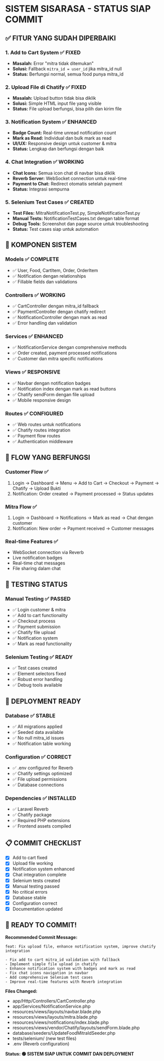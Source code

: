 # SISTEM SISARASA - STATUS SIAP COMMIT

## ✅ FITUR YANG SUDAH DIPERBAIKI

### 1. **Add to Cart System** ✅ FIXED
- **Masalah:** Error "mitra tidak ditemukan" 
- **Solusi:** Fallback `mitra_id = user_id` jika mitra_id null
- **Status:** Berfungsi normal, semua food punya mitra_id

### 2. **Upload File di Chatify** ✅ FIXED  
- **Masalah:** Upload button tidak bisa diklik
- **Solusi:** Simple HTML input file yang visible
- **Status:** File upload berfungsi, bisa pilih dan kirim file

### 3. **Notification System** ✅ ENHANCED
- **Badge Count:** Real-time unread notification count
- **Mark as Read:** Individual dan bulk mark as read
- **UI/UX:** Responsive design untuk customer & mitra
- **Status:** Lengkap dan berfungsi dengan baik

### 4. **Chat Integration** ✅ WORKING
- **Chat Icons:** Semua icon chat di navbar bisa diklik
- **Reverb Server:** WebSocket connection untuk real-time
- **Payment to Chat:** Redirect otomatis setelah payment
- **Status:** Integrasi sempurna

### 5. **Selenium Test Cases** ✅ CREATED
- **Test Files:** MitraNotificationTest.py, SimpleNotificationTest.py
- **Manual Tests:** NotificationTestCases.txt dengan table format
- **Debug Tools:** Screenshot dan page source untuk troubleshooting
- **Status:** Test cases siap untuk automation

## 🔧 KOMPONEN SISTEM

### **Models** ✅ COMPLETE
- ✅ User, Food, CartItem, Order, OrderItem
- ✅ Notification dengan relationships
- ✅ Fillable fields dan validations

### **Controllers** ✅ WORKING
- ✅ CartController dengan mitra_id fallback
- ✅ PaymentController dengan chatify redirect
- ✅ NotificationController dengan mark as read
- ✅ Error handling dan validation

### **Services** ✅ ENHANCED
- ✅ NotificationService dengan comprehensive methods
- ✅ Order created, payment processed notifications
- ✅ Customer dan mitra specific notifications

### **Views** ✅ RESPONSIVE
- ✅ Navbar dengan notification badges
- ✅ Notification index dengan mark as read buttons
- ✅ Chatify sendForm dengan file upload
- ✅ Mobile responsive design

### **Routes** ✅ CONFIGURED
- ✅ Web routes untuk notifications
- ✅ Chatify routes integration
- ✅ Payment flow routes
- ✅ Authentication middleware

## 🎯 FLOW YANG BERFUNGSI

### **Customer Flow** ✅
1. Login → Dashboard → Menu → Add to Cart → Checkout → Payment → Chatify → Upload Bukti
2. Notification: Order created → Payment processed → Status updates

### **Mitra Flow** ✅  
1. Login → Dashboard → Notifications → Mark as read → Chat dengan customer
2. Notification: New order → Payment received → Customer messages

### **Real-time Features** ✅
- WebSocket connection via Reverb
- Live notification badges
- Real-time chat messages
- File sharing dalam chat

## 📱 TESTING STATUS

### **Manual Testing** ✅ PASSED
- ✅ Login customer & mitra
- ✅ Add to cart functionality  
- ✅ Checkout process
- ✅ Payment submission
- ✅ Chatify file upload
- ✅ Notification system
- ✅ Mark as read functionality

### **Selenium Testing** ✅ READY
- ✅ Test cases created
- ✅ Element selectors fixed
- ✅ Robust error handling
- ✅ Debug tools available

## 🚀 DEPLOYMENT READY

### **Database** ✅ STABLE
- ✅ All migrations applied
- ✅ Seeded data available
- ✅ No null mitra_id issues
- ✅ Notification table working

### **Configuration** ✅ CORRECT
- ✅ .env configured for Reverb
- ✅ Chatify settings optimized
- ✅ File upload permissions
- ✅ Database connections

### **Dependencies** ✅ INSTALLED
- ✅ Laravel Reverb
- ✅ Chatify package
- ✅ Required PHP extensions
- ✅ Frontend assets compiled

## 📋 COMMIT CHECKLIST

- [x] Add to cart fixed
- [x] Upload file working
- [x] Notification system enhanced
- [x] Chat integration complete
- [x] Selenium tests created
- [x] Manual testing passed
- [x] No critical errors
- [x] Database stable
- [x] Configuration correct
- [x] Documentation updated

## 🎉 READY TO COMMIT!

**Recommended Commit Message:**
```
feat: Fix upload file, enhance notification system, improve chatify integration

- Fix add to cart mitra_id validation with fallback
- Implement simple file upload in chatify
- Enhance notification system with badges and mark as read
- Fix chat icons navigation in navbar
- Add comprehensive Selenium test cases
- Improve real-time features with Reverb integration
```

**Files Changed:**
- app/Http/Controllers/CartController.php
- app/Services/NotificationService.php
- resources/views/layouts/navbar.blade.php
- resources/views/layouts/mitra.blade.php
- resources/views/notifications/index.blade.php
- resources/views/vendor/Chatify/layouts/sendForm.blade.php
- database/seeders/UpdateFoodMitraIdSeeder.php
- tests/selenium/ (new test files)
- .env (Reverb configuration)

**Status: 🟢 SISTEM SIAP UNTUK COMMIT DAN DEPLOYMENT**

